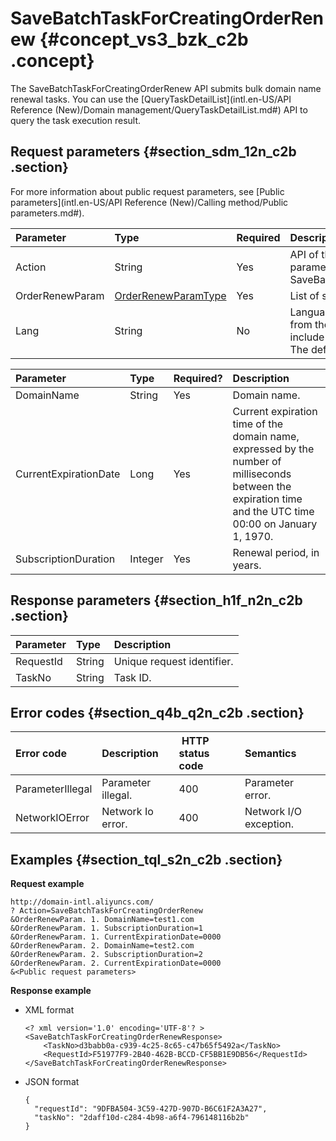 # SaveBatchTaskForCreatingOrderRenew {#concept_vs3_bzk_c2b .concept}

The SaveBatchTaskForCreatingOrderRenew API submits bulk domain name renewal tasks. You can use the [QueryTaskDetailList](intl.en-US/API Reference (New)/Domain management/QueryTaskDetailList.md#) API to query the task execution result.

## Request parameters {#section_sdm_12n_c2b .section}

For more information about public request parameters, see [Public parameters](intl.en-US/API Reference (New)/Calling method/Public parameters.md#).

|Parameter|Type|Required|Description|
|:--------|:---|:-------|:----------|
|Action|String|Yes|API of the action, system required parameter. Set this parameter to SaveBatchTaskForCreatingOrderRenew.|
|OrderRenewParam|[OrderRenewParamType](#table_fnv_g2n_c2b)|Yes|List of subtasks.|
|Lang|String|No|Language of the information returned from the API. The enumerated values include zh \(Chinese\) and en  \(English\). The default value is en.|

|Parameter|Type|Required?|Description|
|:--------|:---|:--------|:----------|
|DomainName|String|Yes|Domain name.|
|CurrentExpirationDate|Long|Yes|Current expiration time of the domain name, expressed by the number of milliseconds between the expiration time and the UTC time 00:00 on January 1, 1970.|
|SubscriptionDuration|Integer|Yes|Renewal period, in years.|

## Response parameters {#section_h1f_n2n_c2b .section}

|Parameter|Type|Description|
|:--------|:---|:----------|
|RequestId|String|Unique request identifier.|
|TaskNo|String|Task ID.|

## Error codes {#section_q4b_q2n_c2b .section}

|Error code|Description| HTTP status code|Semantics|
|:---------|:----------|:----------------|:--------|
|ParameterIllegal|Parameter illegal.|400|Parameter error.|
|NetworkIOError|Network Io error.|400|Network I/O exception.|

## Examples {#section_tql_s2n_c2b .section}

**Request example**

```
http://domain-intl.aliyuncs.com/
? Action=SaveBatchTaskForCreatingOrderRenew
&OrderRenewParam. 1. DomainName=test1.com
&OrderRenewParam. 1. SubscriptionDuration=1
&OrderRenewParam. 1. CurrentExpirationDate=0000
&OrderRenewParam. 2. DomainName=test2.com
&OrderRenewParam. 2. SubscriptionDuration=2
&OrderRenewParam. 2. CurrentExpirationDate=0000
&<Public request parameters>
```

**Response example**

-   XML format

    ```
    <? xml version='1.0' encoding='UTF-8'? >
    <SaveBatchTaskForCreatingOrderRenewResponse>
        <TaskNo>d3babb0a-c939-4c25-8c65-c47b65f5492a</TaskNo>
        <RequestId>F51977F9-2B40-462B-BCCD-CF5BB1E9DB56</RequestId>
    </SaveBatchTaskForCreatingOrderRenewResponse>
    ```

-   JSON format

    ```
    {
      "requestId": "9DFBA504-3C59-427D-907D-B6C61F2A3A27",
      "taskNo": "2daff10d-c284-4b98-a6f4-796148116b2b"
    }
    ```


